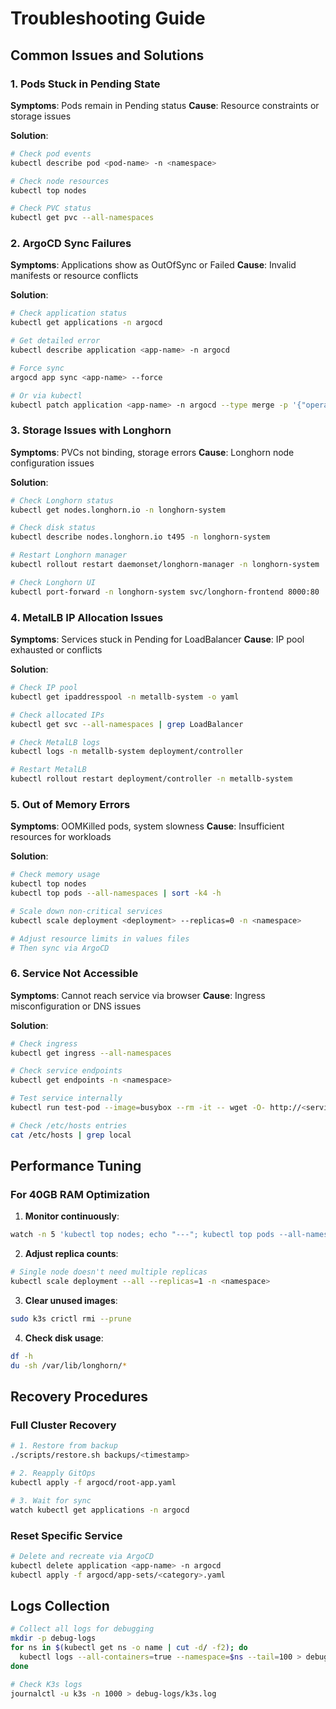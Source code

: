 # Troubleshooting Guide

## Common Issues and Solutions

### 1. Pods Stuck in Pending State

**Symptoms**: Pods remain in Pending status
**Cause**: Resource constraints or storage issues

**Solution**:
```bash
# Check pod events
kubectl describe pod <pod-name> -n <namespace>

# Check node resources
kubectl top nodes

# Check PVC status
kubectl get pvc --all-namespaces
```

### 2. ArgoCD Sync Failures

**Symptoms**: Applications show as OutOfSync or Failed
**Cause**: Invalid manifests or resource conflicts

**Solution**:
```bash
# Check application status
kubectl get applications -n argocd

# Get detailed error
kubectl describe application <app-name> -n argocd

# Force sync
argocd app sync <app-name> --force

# Or via kubectl
kubectl patch application <app-name> -n argocd --type merge -p '{"operation":{"initiatedBy":{"username":"admin"},"sync":{"revision":"HEAD"}}}'
```

### 3. Storage Issues with Longhorn

**Symptoms**: PVCs not binding, storage errors
**Cause**: Longhorn node configuration issues

**Solution**:
```bash
# Check Longhorn status
kubectl get nodes.longhorn.io -n longhorn-system

# Check disk status
kubectl describe nodes.longhorn.io t495 -n longhorn-system

# Restart Longhorn manager
kubectl rollout restart daemonset/longhorn-manager -n longhorn-system

# Check Longhorn UI
kubectl port-forward -n longhorn-system svc/longhorn-frontend 8000:80
```

### 4. MetalLB IP Allocation Issues

**Symptoms**: Services stuck in Pending for LoadBalancer
**Cause**: IP pool exhausted or conflicts

**Solution**:
```bash
# Check IP pool
kubectl get ipaddresspool -n metallb-system -o yaml

# Check allocated IPs
kubectl get svc --all-namespaces | grep LoadBalancer

# Check MetalLB logs
kubectl logs -n metallb-system deployment/controller

# Restart MetalLB
kubectl rollout restart deployment/controller -n metallb-system
```

### 5. Out of Memory Errors

**Symptoms**: OOMKilled pods, system slowness
**Cause**: Insufficient resources for workloads

**Solution**:
```bash
# Check memory usage
kubectl top nodes
kubectl top pods --all-namespaces | sort -k4 -h

# Scale down non-critical services
kubectl scale deployment <deployment> --replicas=0 -n <namespace>

# Adjust resource limits in values files
# Then sync via ArgoCD
```

### 6. Service Not Accessible

**Symptoms**: Cannot reach service via browser
**Cause**: Ingress misconfiguration or DNS issues

**Solution**:
```bash
# Check ingress
kubectl get ingress --all-namespaces

# Check service endpoints
kubectl get endpoints -n <namespace>

# Test service internally
kubectl run test-pod --image=busybox --rm -it -- wget -O- http://<service>.<namespace>.svc.cluster.local

# Check /etc/hosts entries
cat /etc/hosts | grep local
```

## Performance Tuning

### For 40GB RAM Optimization

1. **Monitor continuously**:
```bash
watch -n 5 'kubectl top nodes; echo "---"; kubectl top pods --all-namespaces | head -20'
```

2. **Adjust replica counts**:
```bash
# Single node doesn't need multiple replicas
kubectl scale deployment --all --replicas=1 -n <namespace>
```

3. **Clear unused images**:
```bash
sudo k3s crictl rmi --prune
```

4. **Check disk usage**:
```bash
df -h
du -sh /var/lib/longhorn/*
```

## Recovery Procedures

### Full Cluster Recovery
```bash
# 1. Restore from backup
./scripts/restore.sh backups/<timestamp>

# 2. Reapply GitOps
kubectl apply -f argocd/root-app.yaml

# 3. Wait for sync
watch kubectl get applications -n argocd
```

### Reset Specific Service
```bash
# Delete and recreate via ArgoCD
kubectl delete application <app-name> -n argocd
kubectl apply -f argocd/app-sets/<category>.yaml
```

## Logs Collection

```bash
# Collect all logs for debugging
mkdir -p debug-logs
for ns in $(kubectl get ns -o name | cut -d/ -f2); do
  kubectl logs --all-containers=true --namespace=$ns --tail=100 > debug-logs/$ns.log 2>&1
done

# Check K3s logs
journalctl -u k3s -n 1000 > debug-logs/k3s.log
```
